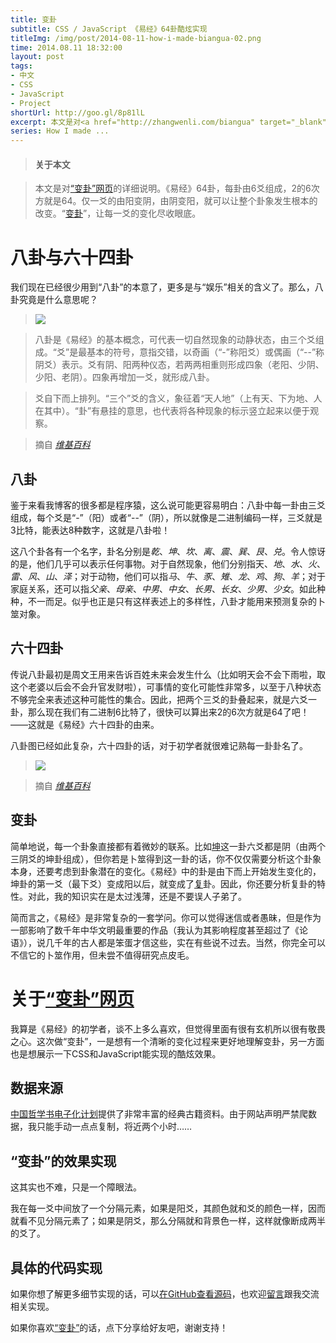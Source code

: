 ```yaml
---
title: 变卦
subtitle: CSS / JavaScript 《易经》64卦酷炫实现
titleImg: /img/post/2014-08-11-how-i-made-biangua-02.png
time: 2014.08.11 18:32:00
layout: post
tags:
- 中文
- CSS
- JavaScript
- Project
shortUrl: http://goo.gl/8p81lL
excerpt: 本文是对<a href="http://zhangwenli.com/biangua" target="_blank">“变卦”网页</a>的详细说明。《易经》64卦，每卦由6爻组成，2的6次方就是64。仅一爻的由阳变阴，由阴变阳，就可以让整个卦象发生根本的改变。“<a href="http://zhangwenli.com/biangua" target="_blank">变卦</a>”，让每一爻的变化尽收眼底。
series: How I made ...
---
```


> #### 关于本文

> 本文是对<a href="http://zhangwenli.com/biangua" target="_blank">“变卦”网页</a>的详细说明。《易经》64卦，每卦由6爻组成，2的6次方就是64。仅一爻的由阳变阴，由阴变阳，就可以让整个卦象发生根本的改变。“<a href="http://zhangwenli.com/biangua" target="_blank">变卦</a>”，让每一爻的变化尽收眼底。

# 八卦与六十四卦

我们现在已经很少用到“八卦”的本意了，更多是与“娱乐”相关的含义了。那么，八卦究竟是什么意思呢？

> <img class="inline-img" src="{{ site.url }}/img/loading.gif" data-src="{{ site.url }}/img/post/2014-08-11-how-i-made-biangua-01.png" />

> 八卦是《易经》的基本概念，可代表一切自然现象的动静状态，由三个爻组成。“爻”是最基本的符号，意指交错，以奇画（“-”称阳爻）或偶画（“--”称阴爻）表示。爻有阴、阳两种仪态，若两两相重则形成四象（老阳、少阴、少阳、老阴）。四象再增加一爻，就形成八卦。

> 爻自下而上排列。“三个”爻的含义，象征着“天人地”（上有天、下为地、人在其中）。“卦”有悬挂的意思，也代表将各种现象的标示竖立起来以便于观察。

> 摘自 *<a href="http://zh.wikipedia.org/wiki/%E5%85%AB%E5%8D%A6" target="_blank">维基百科</a>*

## 八卦

鉴于来看我博客的很多都是程序猿，这么说可能更容易明白：八卦中每一卦由三爻组成，每个爻是“-”（阳）或者“--”（阴），所以就像是二进制编码一样，三爻就是3比特，能表达8种数字，这就是八卦啦！

这八个卦各有一个名字，卦名分别是*乾*、*坤*、*坎*、*离*、*震*、*巽*、*艮*、*兑*。令人惊讶的是，他们几乎可以表示任何事物。对于自然现象，他们分别指天、*地*、*水*、*火*、*雷*、*风*、*山*、*泽*；对于动物，他们可以指*马*、*牛*、*豕*、*雉*、*龙*、*鸡*、*狗*、*羊*；对于家庭关系，还可以指*父亲*、*母亲*、*中男*、*中女*、*长男*、*长女*、*少男*、*少女*。如此种种，不一而足。似乎也正是只有这样表述上的多样性，八卦才能用来预测复杂的卜筮对象。

## 六十四卦

传说八卦最初是周文王用来告诉百姓未来会发生什么（比如明天会不会下雨啦，取这个老婆以后会不会升官发财啦），可事情的变化可能性非常多，以至于八种状态不够完全来表述这种可能性的集合。因此，把两个三爻的卦叠起来，就是六爻一卦，那么现在我们有二进制6比特了，很快可以算出来2的6次方就是64了吧！——这就是《易经》六十四卦的由来。

八卦图已经如此复杂，六十四卦的话，对于初学者就很难记熟每一卦卦名了。

> <img src="{{ site.url }}/img/loading.gif" data-src="{{ site.url }}/img/post/2014-08-11-how-i-made-biangua-03.png" />

> 摘自 *<a href="http://zh.wikipedia.org/wiki/%E6%98%93%E7%B6%93" target="_blank">维基百科</a>*

## 变卦

简单地说，每一个卦象直接都有着微妙的联系。比如<a href="http://zhangwenli.com/biangua/#000000" target="_blank">坤</a>这一卦六爻都是阴（由两个三阴爻的坤卦组成），但你若是卜筮得到这一卦的话，你不仅仅需要分析这个卦象本身，还要考虑到卦象潜在的变化。《易经》中的卦是由下而上开始发生变化的，坤卦的第一爻（最下爻）变成阳以后，就变成了<a href="http://zhangwenli.com/biangua/#100000" target="_blank">复</a>卦。因此，你还要分析复卦的特性。对此，我的知识实在是太过浅薄，还是不要误人子弟了。

简而言之，《易经》是非常复杂的一套学问。你可以觉得迷信或者愚昧，但是作为一部影响了数千年中华文明最重要的作品（我认为其影响程度甚至超过了《论语》），说几千年的古人都是笨蛋才信这些，实在有些说不过去。当然，你完全可以不信它的卜筮作用，但未尝不值得研究点皮毛。

# 关于<a href="http://zhangwenli.com/biangua" target="_blank">“变卦”网页</a>

我算是《易经》的初学者，谈不上多么喜欢，但觉得里面有很有玄机所以很有敬畏之心。这次做“变卦”，一是想有一个清晰的变化过程来更好地理解变卦，另一方面也是想展示一下CSS和JavaScript能实现的酷炫效果。

## 数据来源

<a href="http://ctext.org/zhs" target="_blank">中国哲学书电子化计划</a>提供了非常丰富的经典古籍资料。由于网站声明严禁爬数据，我只能手动一点点复制，将近两个小时……

## “变卦”的效果实现

这其实也不难，只是一个障眼法。

我在每一爻中间放了一个分隔元素，如果是阳爻，其颜色就和爻的颜色一样，因而就看不见分隔元素了；如果是阴爻，那么分隔就和背景色一样，这样就像断成两半的爻了。

## 具体的代码实现

如果你想了解更多细节实现的话，可以<a href="https://github.com/Ovilia/biangua" target="_blank">在GitHub查看源码</a>，也欢迎<a href="#disqus_thread">留言</a>跟我交流相关实现。

如果你喜欢<a href="http://zhangwenli.com/biangua" target="_blank">“变卦”</a>的话，点下分享给好友吧，谢谢支持！
